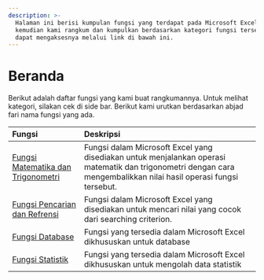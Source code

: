 ```yaml
---
description: >-
  Halaman ini berisi kumpulan fungsi yang terdapat pada Microsoft Excel yang
  kemudian kami rangkum dan kumpulkan berdasarkan kategori fungsi tersebut. Anda
  dapat mengaksesnya melalui link di bawah ini.
---
```


# Beranda

Berikut adalah daftar fungsi yang kami buat rangkumannya. Untuk melihat kategori, silakan cek di side bar. Berikut kami urutkan berdasarkan abjad fari nama fungsi yang ada.

| Fungsi | Deskripsi |
| :--- | :--- |
| [Fungsi Matematika dan Trigonometri](content/fungsi-matematika-dan-trigonometri/) | Fungsi dalam Microsoft Excel yang disediakan untuk menjalankan operasi matematik dan trigonometri dengan cara mengembalikkan nilai hasil operasi fungsi tersebut. |
| [Fungsi Pencarian dan Refrensi](content/fungsi-pencarian-dan-referensi/) | Fungsi dalam Microsoft Excel yang disediakan untuk mencari nilai yang cocok dari searching criterion. |
| [Fungsi Database](content/fungsi-database/) | Fungsi yang tersedia dalam Microsoft Excel dikhususkan untuk database |
| [Fungsi Statistik](content/fungsi-statistik/) | Fungsi yang tersedia dalam Microsoft Excel dikhususkan untuk mengolah data statistik |

